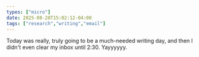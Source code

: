 ```yaml
---
types: ["micro"]
date: 2025-08-28T15:02:12-04:00
tags: ["research","writing","email"]
---
```

Today was really, truly going to be a much-needed writing day, and then I didn't even clear my inbox until 2:30. Yayyyyyy.